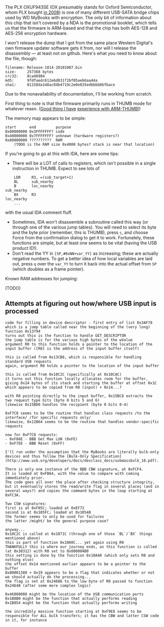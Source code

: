 The PLX OXUF943SE (OX presumably stands for Oxford Semiconductor, whom PLX bought [in 2008](http://www.bloomberg.com/apps/news?pid=newsarchive&sid=aEeIQGrHLbrI)) is one of many different USB-SATA bridge chips used by WD MyBooks with encryption. The only bit of information about this chip that isn't covered by a NDA is the promotional booklet, which tells us that the firmware is ARM-based and that the chip has both AES-128 and AES-256 encryption hardware.

I won't release the dump that I got from the same place Western Digital's own firmware updater software gets it from, nor will I release the disassembly — at least not on github. Here's what you need to know about the file, though:

```
filename: Release-1014-20101007.bin
size:     257368 bytes
crc32:    8ca46984
md5:      9fdfaedc612e6d031f2bf05aeb6aa44a
sha1:     81158da148ac04b4719c2e0e835edbbbb8bfbace
```

Due to the nonavailability of documentation, I'll be working from scratch.

First thing to note is that the firmware primarily runs in THUMB mode for whatever reasn. ([Good thing I have](https://github.com/andlabs/idapyscripts) [experience with ARM-THUMB!](https://github.com/andlabs/mmbnmapdump))

The memory map appears to be simple:

```
start      end         purpose
0x00000000 0x3FFFFFFF? code
0x40000000 0x7FFFFFFF? unknown (hardware registers?)
0x80000000 ??????????  RAM
	(TODO is the RAM size 0x4000 bytes? stack is near that location)
```

If you're going to go at this with IDA, here are some tips:

- There will be a LOT of calls to registers, which isn't possible in a single instruction in THUMB. Expect to see lots of
```
	LDR     R3, =(sub_target+1)
	BL      sub_nearby
	B       loc_nearby
sub_nearby
	BX      R3
loc_nearby
	...
```
with the usual IDA comment fluff.
- Sometimes, IDA won't disassemble a subroutine called this way (or through one of the various jump tables). You will need to select its byte and the byte prior (remember, this is THUMB), press `c`, and choose Force from the confirmation dialog to get it to work. Fortunately, these functions are simple, but at least one seems to be vital (having the USB product ID!).
- Don't read the YY in `[SP,#0xNN+var_YY]` as increasing; these are actually negative numbers. To get a better idea of how local variables are laid out, press `q` over the `var_YY` to turn it back into the actual offset from `SP` (which doubles as a frame pointer).

Known RAM addresses for jumping:

(TODO)

## Attempts at figuring out how/where USB input is processed

```
code for filling in device descriptor - first entry of list 0x3AF78
which is a jump table called near the beginning of the (very long) function 0x13794
turns out this is the function to handle GET_DESCRIPTOR
the jump table is for the various high bytes of the wValue
argument R0 to this function holds a pointer to the location of the input buffer ([R0] is the address of the input buffer itself)

this is called from 0x13CB8, which is responsible for handling standard USB requests
again, argument R0 holds a pointer to the location of the input buffer

this is called from 0x10C2C (specifically at 0x10CAC)
it turns out this function locally allocates room for the buffer, giving 0x24 bytes of its stack and starting the buffer at offset 0x1C
which appears to be copied from R0 (input) + 0x14...?

with R0 pointing directly to the input buffer, 0x15BC8 extracts the two request type bits (byte 0 bits 5 and 6)
likewise 0x15BD0 handles the recipient (byte 0 bits 0-4)

0xF7C0 seems to be the routine that handles class requests /to the interface/ /for specific requests only/
likewise, 0x12B64 seems to be the routine that handles vendor-specific requests

now for 0xF7C0 requests:
- 0xF86E - BBB Get Max LUN (0xFE)
- 0xF7EE - BBB Reset (0xFF)

I'll run under the assumption that the MyBooks are literally bulk-only devices and thus follow the [Bulk-Only Specification](http://www.usb.org/developers/docs/devclass_docs/usbmassbulk_10.pdf).

There is only one instance of the BBB CBW signature, at 0xFCF4.
It is loaded at 0xFB64, with the value to compare with coming immediately prior.
The code goes all over the place after checking structure integrity, but it eventually stores the read/write flag in several places (and in several ways?) and copies the command bytes in the loop starting at 0xFC3A.

Two CSW signatures:
first is at 0xF05C; loaded at 0xEF72
second is at 0x105FC; loaded at 0x10548
the former seems to only be used for failures
the latter /might/ be the general purpose case?

anyway...
0x10C2C is called at 0x1071C (through one of those `BL`/`BX` things mentioned above)
this is part of function 0x1060C... yet again using R0
THANKFULLY this is where our journey ends, as this function is called (at 0x38312) with R0 set to 0x800004B0
this setting is done by the function 0x10A40 (which only sets R0 and nothing else)
the offset 0x14 mentioned earlier appears to be a pointer to the buffer
0x80001380 + 0x19 appears to be a flag that indicates whether or not we should actually do the processing...
the flag is set at 0x24686 to the low byte of R0 passed to function 0x24648 (after some more complex logic)

0x46000000 might be the location of the USB communication ports
0x1B8B0 might be the function that actually performs reading
0x1B854 might be the function that actually performs writing

the incredibly massive function starting at 0xF9E8 seems to be responsible for ALL bulk transfers; it has the CBW and latter CSW code in it, for instance
```
